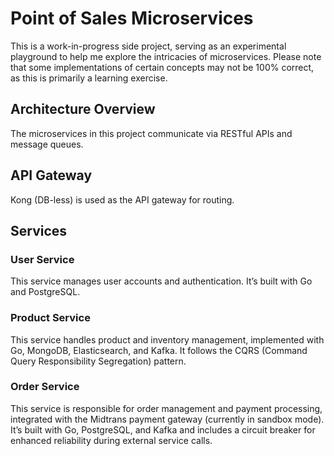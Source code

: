 # Point of Sales Microservices

This is a work-in-progress side project, serving as an experimental playground to help me explore the intricacies of microservices. Please note that some implementations of certain concepts may not be 100% correct, as this is primarily a learning exercise.

## Architecture Overview
The microservices in this project communicate via RESTful APIs and message queues.

## API Gateway
Kong (DB-less) is used as the API gateway for routing.

## Services

### User Service
This service manages user accounts and authentication. It’s built with Go and PostgreSQL.

### Product Service
This service handles product and inventory management, implemented with Go, MongoDB, Elasticsearch, and Kafka. It follows the CQRS (Command Query Responsibility Segregation) pattern.

### Order Service
This service is responsible for order management and payment processing, integrated with the Midtrans payment gateway (currently in sandbox mode). It’s built with Go, PostgreSQL, and Kafka and includes a circuit breaker for enhanced reliability during external service calls. 
